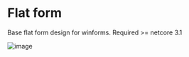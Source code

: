 # Flat form
Base flat form design for winforms. Required >= netcore 3.1

![image](https://user-images.githubusercontent.com/3340608/190866160-7f5c2b52-d3f2-454d-b74f-0284521c9f58.png)
